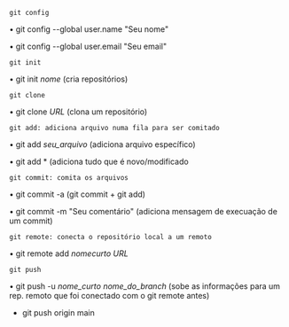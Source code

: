     git config
  
 • git config --global user.name "Seu nome"

 • git config --global user.email "Seu email"
 
    git init

• git init *nome* (cria repositórios)

    git clone

 • git clone *URL* (clona um repositório)
 
    git add: adiciona arquivo numa fila para ser comitado

• git add *seu_arquivo* (adiciona arquivo específico)

• git add * (adiciona tudo que é novo/modificado

    git commit: comita os arquivos

• git commit -a (git commit + git add)

• git commit -m "Seu comentário" (adiciona mensagem de execuação de um commit)

    git remote: conecta o repositório local a um remoto

• git remote add *nomecurto* *URL*

    git push

• git push -u *nome_curto* *nome_do_branch* (sobe as informações para um rep. remoto que foi conectado com o git remote antes)

- git push origin main
